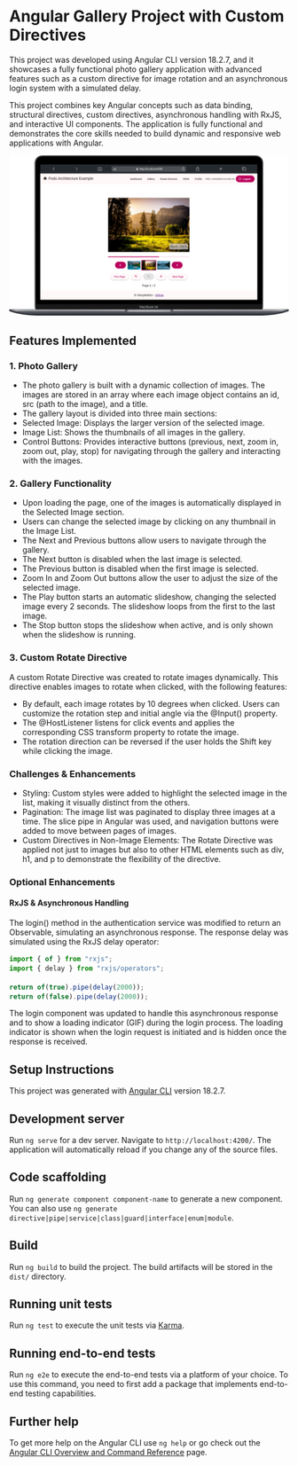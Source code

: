 # Angular Gallery Project with Custom Directives

This project was developed using Angular CLI version 18.2.7, and it showcases a fully functional photo gallery application with advanced features such as a custom directive for image rotation and an asynchronous login system with a simulated delay.

This project combines key Angular concepts such as data binding, structural directives, custom directives, asynchronous handling with RxJS, and interactive UI components. The application is fully functional and demonstrates the core skills needed to build dynamic and responsive web applications with Angular.

<img src="public/readme-images/angular-gallery-lab.png" alt="Desktop Preview" />

## Features Implemented

### 1. Photo Gallery

- The photo gallery is built with a dynamic collection of images. The images are stored in an array where each image object contains an id, src (path to the image), and a title.
- The gallery layout is divided into three main sections:
- Selected Image: Displays the larger version of the selected image.
- Image List: Shows the thumbnails of all images in the gallery.
- Control Buttons: Provides interactive buttons (previous, next, zoom in, zoom out, play, stop) for navigating through the gallery and interacting with the images.

### 2. Gallery Functionality

- Upon loading the page, one of the images is automatically displayed in the Selected Image section.
- Users can change the selected image by clicking on any thumbnail in the Image List.
- The Next and Previous buttons allow users to navigate through the gallery.
- The Next button is disabled when the last image is selected.
- The Previous button is disabled when the first image is selected.
- Zoom In and Zoom Out buttons allow the user to adjust the size of the selected image.
- The Play button starts an automatic slideshow, changing the selected image every 2 seconds. The slideshow loops from the first to the last image.
- The Stop button stops the slideshow when active, and is only shown when the slideshow is running.

### 3. Custom Rotate Directive

A custom Rotate Directive was created to rotate images dynamically. This directive enables images to rotate when clicked, with the following features:

- By default, each image rotates by 10 degrees when clicked.
  Users can customize the rotation step and initial angle via the @Input() property.
- The @HostListener listens for click events and applies the corresponding CSS transform property to rotate the image.
- The rotation direction can be reversed if the user holds the Shift key while clicking the image.

### Challenges & Enhancements

- Styling: Custom styles were added to highlight the selected image in the list, making it visually distinct from the others.
- Pagination: The image list was paginated to display three images at a time. The slice pipe in Angular was used, and navigation buttons were added to move between pages of images.
- Custom Directives in Non-Image Elements: The Rotate Directive was applied not just to images but also to other HTML elements such as div, h1, and p to demonstrate the flexibility of the directive.

### Optional Enhancements

#### RxJS & Asynchronous Handling

The login() method in the authentication service was modified to return an Observable<boolean>, simulating an asynchronous response. The response delay was simulated using the RxJS delay operator:

```js
import { of } from "rxjs";
import { delay } from "rxjs/operators";

return of(true).pipe(delay(2000));
return of(false).pipe(delay(2000));
```

The login component was updated to handle this asynchronous response and to show a loading indicator (GIF) during the login process. The loading indicator is shown when the login request is initiated and is hidden once the response is received.

## Setup Instructions

This project was generated with [Angular CLI](https://github.com/angular/angular-cli) version 18.2.7.

## Development server

Run `ng serve` for a dev server. Navigate to `http://localhost:4200/`. The application will automatically reload if you change any of the source files.

## Code scaffolding

Run `ng generate component component-name` to generate a new component. You can also use `ng generate directive|pipe|service|class|guard|interface|enum|module`.

## Build

Run `ng build` to build the project. The build artifacts will be stored in the `dist/` directory.

## Running unit tests

Run `ng test` to execute the unit tests via [Karma](https://karma-runner.github.io).

## Running end-to-end tests

Run `ng e2e` to execute the end-to-end tests via a platform of your choice. To use this command, you need to first add a package that implements end-to-end testing capabilities.

## Further help

To get more help on the Angular CLI use `ng help` or go check out the [Angular CLI Overview and Command Reference](https://angular.dev/tools/cli) page.
